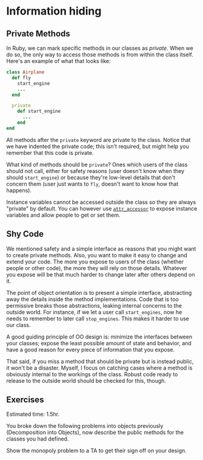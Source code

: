 # Information hiding
## Private Methods

In Ruby, we can mark specific methods in our classes as
*private*. When we do so, the only way to access those methods is from
within the class itself. Here's an example of what that looks like:

```ruby
class Airplane
  def fly
    start_engine
    ...
  end

  private
    def start_engine
      ...
    end
end
```

All methods after the `private` keyword are private to the
class. Notice that we have indented the private code; this isn't
required, but might help you remember that this code is private.

What kind of methods should be `private`? Ones which users of the
class should not call, either for safety reasons (user doesn't know
when they should `start_engine`) or because they're low-level details
that don't concern them (user just wants to `fly`, doesn't want to
know how that happens).

Instance variables cannot be accessed outside the class so they are
always "private" by default. You can however use [`attr_accessor`](http://ruby-doc.org/core-2.0/Module.html#method-i-attr_accessor) to
expose instance variables and allow people to get or set them.

## Shy Code
We mentioned safety and a simple interface as reasons that you might
want to create private methods. Also, you want to make it easy to
change and extend your code. The more you expose to users of the class
(whether people or other code), the more they will rely on those
details. Whatever you expose will be that much harder to change later
after others depend on it.

The point of object orientation is to present a simple interface,
abstracting away the details inside the method implementations. Code
that is too permissive breaks those abstractions, leaking internal
concerns to the outside world. For instance, if we let a user call
`start_engines`, now he needs to remember to later call
`stop_engines`. This makes it harder to use our class.

A good guiding principle of OO design is: minimize the interfaces
between your classes; expose the least possible amount of state and
behavior, and have a good reason for every piece of information that
you expose.

That said, if you miss a method that should be private but is instead
public, it won't be a disaster. Myself, I focus on catching cases
where a method is obviously internal to the workings of the
class. Robust code ready to release to the outside world should be
checked for this, though.

## Exercises
Estimated time: 1.5hr.

You broke down the following problems into objects previously
(Decomposition into Objects), now describe the public methods for the
classes you had defined.

Show the monopoly problem to a TA to get their sign off on your
design.
